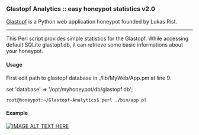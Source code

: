 ### Glastopf Analytics :: easy honeypot statistics v2.0

[Glastopf](https://github.com/glastopf/glastopf) is a Python web application honeypot founded by Lukas Rist.

---

This Perl script provides simple statistics for the Glastopf. While accessing default SQLite glastopf.db, it can retrieve some basic informations about your honeypot.

#### Usage

First edit path to glastopf database in ./lib/MyWeb/App.pm at line 9:

set 'database'  =>  '/opt/myhoneypot/db/glastopf.db';

```
root@honeypot:~/Glastopf-Analytics$ perl ./bin/app.pl
```

#### Example

[![IMAGE ALT TEXT HERE](http://img.youtube.com/vi/WSRGPYnC73A/0.jpg)](http://www.youtube.com/watch?v=WSRGPYnC73A)